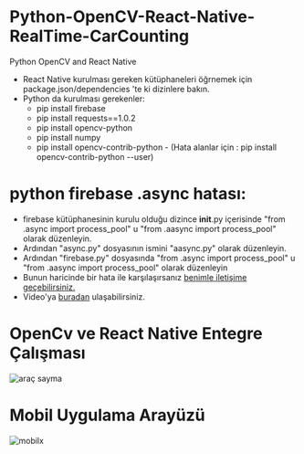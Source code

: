 # Python-OpenCV-React-Native-RealTime-CarCounting
Python OpenCV and React Native

- React Native kurulması gereken kütüphaneleri öğrnemek için package.json/dependencies 'te ki dizinlere bakın.
- Python da kurulması gerekenler:
  - pip install firebase
  - pip install requests==1.0.2
  - pip install opencv-python
  - pip install numpy
  - pip install opencv-contrib-python - (Hata alanlar için : pip install opencv-contrib-python --user)
  
# python firebase .async hatası:
- firebase kütüphanesinin kurulu olduğu dizince __init__.py içerisinde "from .async import process_pool" u "from .aasync import process_pool" olarak düzenleyin.
- Ardından "async.py" dosyasının ismini "aasync.py" olarak düzenleyin.
- Ardından "firebase.py" dosyasında "from .async import process_pool" u "from .aasync import process_pool" olarak düzenleyin
- Bunun haricinde bir hata ile karşılaşırsanız [benimle iletişime geçebilirsiniz.](mailto:imuratony@gmail.com?subject=[GitHub]%20OpenCV%20ReactNative%20Help!)
- Video'ya [buradan](https://www.google.com) ulaşabilirsiniz.

# OpenCv ve React Native Entegre Çalışması

![araç sayma](https://user-images.githubusercontent.com/34923740/73385216-d2cbd200-42dd-11ea-8c2d-591e116401c4.gif)



# Mobil Uygulama Arayüzü


![mobilx](https://user-images.githubusercontent.com/34923740/73385253-eaa35600-42dd-11ea-8edd-99c20bf211dc.gif)

